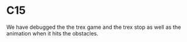 # C15
We have debugged the the trex game and the trex stop as well as the animation when it hits the obstacles.
